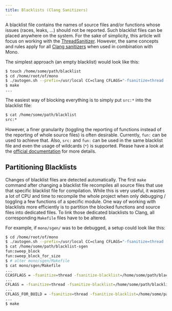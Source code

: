 ```yaml
---
title: Blacklists (Clang Sanitizers)
---
```


A blacklist file contains the names of source files and/or functions whose issues (races, leaks, ...) should not be reported. Such blacklist files can be placed anywhere on the system. For the sake of simplicity, this article will focus on working with the [ThreadSanitizer](/docs/debug+profile/clang/threadsanitizer/). However, the same concepts and rules apply for all [Clang sanitizers](/docs/debug+profile/clang/) when used in combination with Mono.

The simplest approach (an empty blacklist) would look like this:

``` bash
$ touch /home/some/path/blacklist
$ cd /home/root/of/mono
$ ./autogen.sh --prefix=/usr/local CC=clang CFLAGS="-fsanitize=thread -fsanitize-blacklist=/home/some/path/blacklist" LDFLAGS=-fsanitize=thread CXX=clang++
$ make
...
```

The easiest way of blocking everything is to simply put `src:*` into the blacklist file:

``` bash
$ cat /home/some/path/blacklist
src:*
```

However, a finer granularity (toggling the reporting of functions instead of the reporting of whole source files) is often desirable. Currently, `fun:` can be used to achieve that. Also, `src:` and `fun:` can be used in the same blacklist file and even the usage of wildcards (`*`) is supported. Please have a look at the [official documentation](https://clang.llvm.org/docs/SanitizerSpecialCaseList.html) for more details.

Partitioning Blacklists
-----------------------

Changes of blacklist files are detected automatically. The first `make` command after changing a blacklist file recompiles all source files that use that specific blacklist file for compilation. While this is very useful, it wastes a lot of CPU and time to recompile the whole project when only debugging / toggling a few functions of a specific module. One way of working with blacklists more efficiently is to partition the blocked functions and source files into dedicated files. To link those dedicated blacklists to Clang, all corresponding `Makefile` files have to be altered.

For example, if `mono/sgen/` was to be debugged, a setup could look like this:

``` bash
$ cd /home/root/of/mono
$ ./autogen.sh --prefix=/usr/local CC=clang CFLAGS="-fsanitize=thread -fsanitize-blacklist=/home/some/path/blacklist" LDFLAGS=-fsanitize=thread CXX=clang++
$ cat /home/some/path/blacklist-sgen
fun:sweep_block
fun:sweep_block_for_size
$ # alter mono/sgen/Makefile
$ cat mono/sgen/Makefile
...
CCASFLAGS = -fsanitize=thread -fsanitize-blacklist=/home/some/path/blacklist-sgen ...
...
CFLAGS = -fsanitize=thread -fsanitize-blacklist=/home/some/path/blacklist-sgen ...
...
CFLAGS_FOR_BUILD = -fsanitize=thread -fsanitize-blacklist=/home/some/path/blacklist-sgen ...
...
$ make
```
